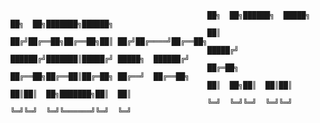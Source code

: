                                                 ██╗  ██╗██████╗  █████╗ ██╗  ██╗███████╗██████╗
                                                ██║ ██╔╝██╔══██╗██╔══██╗██║ ██╔╝██╔════╝██╔══██╗
                                                █████╔╝ ██████╔╝███████║█████╔╝ █████╗  ██████╔╝
                                                ██╔═██╗ ██╔══██╗██╔══██║██╔═██╗ ██╔══╝  ██╔══██╗
                                                ██║  ██╗██║  ██║██║  ██║██║  ██╗███████╗██║  ██║
                                                ╚═╝  ╚═╝╚═╝  ╚═╝╚═╝  ╚═╝╚═╝  ╚═╝╚══════╝╚═╝  ╚═╝
